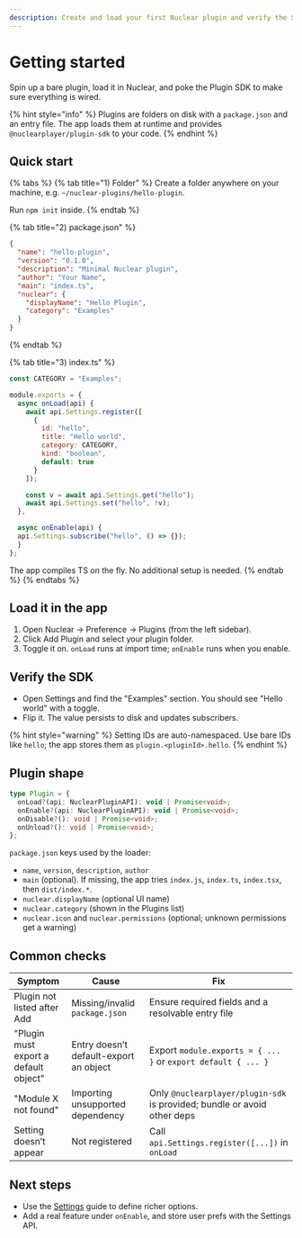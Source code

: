 ```yaml
---
description: Create and load your first Nuclear plugin and verify the SDK works end-to-end.
---
```


# Getting started

Spin up a bare plugin, load it in Nuclear, and poke the Plugin SDK to make sure everything is wired.

{% hint style="info" %}
Plugins are folders on disk with a `package.json` and an entry file. The app loads them at runtime and provides `@nuclearplayer/plugin-sdk` to your code.
{% endhint %}

## Quick start

{% tabs %}
{% tab title="1) Folder" %}
Create a folder anywhere on your machine, e.g. `~/nuclear-plugins/hello-plugin`.

Run `npm init` inside.
{% endtab %}

{% tab title="2) package.json" %}
```json
{
  "name": "hello-plugin",
  "version": "0.1.0",
  "description": "Minimal Nuclear plugin",
  "author": "Your Name",
  "main": "index.ts",
  "nuclear": {
    "displayName": "Hello Plugin",
    "category": "Examples"
  }
}
```
{% endtab %}

{% tab title="3) index.ts" %}
```js
const CATEGORY = "Examples";

module.exports = {
  async onLoad(api) {
    await api.Settings.register([
      {
        id: "hello",
        title: "Hello world",
        category: CATEGORY,
        kind: "boolean",
        default: true
      }
    ]);

    const v = await api.Settings.get("hello");
    await api.Settings.set("hello", !v);
  },

  async onEnable(api) {
  api.Settings.subscribe("hello", () => {});
  }
};
```

The app compiles TS on the fly. No additional setup is needed.
{% endtab %}
{% endtabs %}

## Load it in the app

1. Open Nuclear → Preference → Plugins (from the left sidebar).
2. Click Add Plugin and select your plugin folder.
3. Toggle it on. `onLoad` runs at import time; `onEnable` runs when you enable.

## Verify the SDK

* Open Settings and find the "Examples" section. You should see "Hello world" with a toggle.
* Flip it. The value persists to disk and updates subscribers.

{% hint style="warning" %}
Setting IDs are auto-namespaced. Use bare IDs like `hello`; the app stores them as `plugin.<pluginId>.hello`.
{% endhint %}

## Plugin shape

```ts
type Plugin = {
  onLoad?(api: NuclearPluginAPI): void | Promise<void>;
  onEnable?(api: NuclearPluginAPI): void | Promise<void>;
  onDisable?(): void | Promise<void>;
  onUnload?(): void | Promise<void>;
};
```

`package.json` keys used by the loader:

* `name`, `version`, `description`, `author`
* `main` (optional). If missing, the app tries `index.js`, `index.ts`, `index.tsx`, then `dist/index.*`.
* `nuclear.displayName` (optional UI name)
* `nuclear.category` (shown in the Plugins list)
* `nuclear.icon` and `nuclear.permissions` (optional; unknown permissions get a warning)

## Common checks

| Symptom                               | Cause                                  | Fix                                                                      |
| ------------------------------------- | -------------------------------------- | ------------------------------------------------------------------------ |
| Plugin not listed after Add           | Missing/invalid `package.json`         | Ensure required fields and a resolvable entry file                       |
| "Plugin must export a default object" | Entry doesn’t default-export an object | Export `module.exports = { ... }` or `export default { ... }`            |
| "Module X not found"                  | Importing unsupported dependency       | Only `@nuclearplayer/plugin-sdk` is provided; bundle or avoid other deps |
| Setting doesn’t appear                | Not registered                         | Call `api.Settings.register([...])` in `onLoad`                          |

## Next steps

* Use the [Settings](settings.md) guide to define richer options.
* Add a real feature under `onEnable`, and store user prefs with the Settings API.
